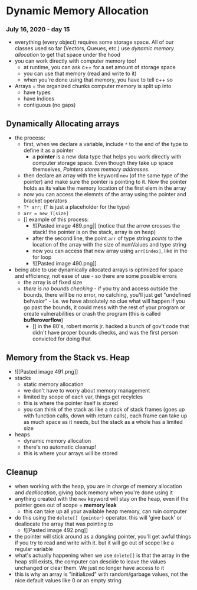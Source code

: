 # Dynamic Memory Allocation
### July 16, 2020 - day 15

- everything (every object) requires some storage space. All of our classes used so far (Vectors, Queues, etc.) use *dynamic memory allocation* to get that space under the hood
- you can work directly with computer memory too!
	- at runtime, you can ask c++ for a set amount of storage space
	- you can use that memory (read and write to it)
	- when you're done using that memory, you have to tell c++ so
- Arrays = the organized chunks computer memory is split up into
	- have types
	- have indices
	- contiguous (no gaps)
## Dynamically Allocating arrays
- the process:
	- first, when we declare a variable, include `*` to the end of the type to define it as a pointer
		- a **pointer** is a new data type that helps you work directly with computer storage space.  Even though they take up space themselves, *Pointers stores memory addresses*. 
	- then declare an array with the keyword `new` (of the same type of the pointer) and make sure the pointer is pointing to it. Now the pointer holds as its value the memory location of the first elem in the array
	- now you can access the elemnts of the array using the pointer and bracket operators
	- `T* arr;` (`T` is just a placeholder for the type)
	- `arr = new T[size]`
	- [] example of this process:
		- ![[Pasted image 489.png]] (notice that the arrow crosses the stack! the pointer is on the stack, array is on heap)
		- after the second line, the point `arr` of type string *points* to the location of the array with the size of numValues and type string
		- now you can access that new array using `arr[index]`, like in the for loop
		- ![[Pasted image 490.png]]
- being able to use dynamically allocated arrays is optimized for space and efficiency, not ease of use - so there are some possible errors
	- the array is of fixed size
	- *there is no bounds checking* - if you try and access outside the bounds, there will be no error, no catching, you'll just get "undefined behvaior" - i.e. we have absolutely no clue what will happen if you go past the bounds, it could mess with the rest of your program or create vulnerabilities or crash the program (this is called **bufferoverflow**)
		- [] in the 80's, robert morris jr. hacked a bunch of gov't code that didn't have proper bounds checks, and was the first person convicted for doing that
		
## Memory from the Stack vs. Heap
- ![[Pasted image 491.png]]
- stacks
	- static memory allocation
	- we don't have to worry about memory management
	- limited by scope of each var, things get recylcles
	- this is where the pointer itself is stored
	- you can think of the stack as like a stack of stack frames (goes up with function calls, down with return calls), each frame can take up as much space as it needs, but the stack as a whole has a limited size
- heaps
	- dynamic memory allocation
	- there's no automatic cleanup!
	- this is where your arrays will be stored

## Cleanup
- when working with the heap, you are in charge of memory allocation and *deallocation*, giving back memory when you're done using it
- anything created with the `new` keyword will stay on the heap, even if the pointer goes out of scope = **memory leak**
	- this can take up all your available heap memory, can ruin computer
- do this using the `delete[] {pointer}` operator. this will 'give back' or deallocate the array that was pointing to
	- ![[Pasted image 492.png]]
- the pointer will stick around as a *dangling* pointer, you'll get awful things if you try to read and write with it. but it will go out of scope like a regular variable
- what's actually happening when we use `delete[]` is that the array in the heap still exists, the computer can descide to leave the values unchanged or clear them. We just no longer have access to it
- this is why an array is "initialized" with random/garbage values, not the nice default values like 0 or an empty string 